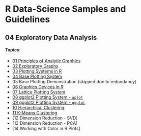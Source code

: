 # R Data-Science Samples and Guidelines
## 04 Exploratory Data Analysis
#### Topics:

- [01 Principles of Analytic Graphics](01-principles-of-analytic-graphics)
- [02 Exploratory Graphs](02-exploratory-graphs)
- [03 Plotting Systems in R](03-plotting-systems-in-r)
- [04 Base Plotting System](04-base-plotting-system)
- 05 Base Plotting Demonstration (skipped due to redundancy)
- [06 Graphics Devices in R](06-graphics-devices)
- [07 Lattice Plotting System](07-lattice-plotting-system)
- [08 ggplot2 Plotting System - `qplot`](08-ggplot2-plotting-system-qplot)
- [09 ggplot2 Plotting System - `ggplot`](09-ggplot2-plotting-system-ggplot)
- [10 Hierarchical Clustering](10-hierarchical-clustering)
- [11 K-Means Clustering](11-k-means-clustering)
- [12 Dimension Reduction - SVD]
- [13 Dimension Reduction - PCA]
- [14 Working with Color in R Plots]
